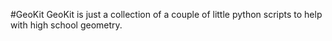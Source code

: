 #GeoKit
GeoKit is just a collection of a couple of little python scripts to help with high school geometry.
